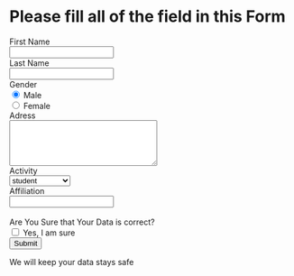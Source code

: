# Please fill all of the field in this Form
<form>
First Name<br>
<input type="text" name="firstname">
<br>
Last Name<br>
<input type="text" name="lastname">
<br>
Gender<br>
<input type="radio" name="gender" value="male" checked> Male<br>
  <input type="radio" name="gender" value="female"> Female<br>
  Adress<br>
  <textarea name="message" rows="5" cols="30"></textarea><br>
  Activity<br>
  <select name="activity">
    <option value="student">student</option>
    <option value="freelance">freelance</option>
    <option value="worker">worker</option>
    <option value="bussinessman">bussinessman</option>
    <option value="other">other</option>
      </select>
      <br>
    Affiliation<br>
    <input type="text" name="Affiliation">
  <br><br>
  Are You Sure that Your Data is correct?<br>
  <input type="checkbox" name="vehicle1" value="Yes"> Yes, I am sure<br>
  <input type="submit" value="Submit"><br>
   </form>
<p>We will keep your data stays safe</p>
